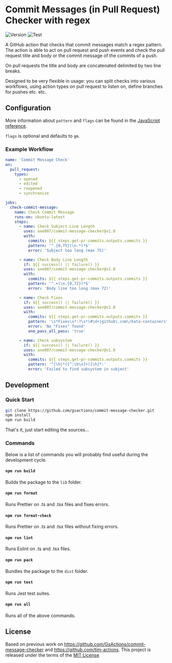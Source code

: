 # Commit Messages (in Pull Request) Checker with regex

![Version](https://img.shields.io/github/v/release/axe007/commit-message-checker?style=flat-square)
![Test](https://github.com/gsactions/commit-message-checker/workflows/build-test/badge.svg)

A GitHub action that checks that commit messages match a regex pattern. The
action is able to act on pull request and push events and check the pull
request title and body or the commit message of the commits of a push.

On pull requests the title and body are concatenated delimited by two line
breaks.

Designed to be very flexible in usage: you can split checks into various
workflows, using action types on pull request to listen on, define branches
for pushes etc. etc.

## Configuration

More information about `pattern` and `flags` can be found in the
[JavaScript reference](https://developer.mozilla.org/en-US/docs/Web/JavaScript/Reference/Global_Objects/RegExp).

`flags` is optional and defaults to `gm`.

### Example Workflow

```yml
name: 'Commit Message Check'
on:
  pull_request:
    types:
      - opened
      - edited
      - reopened
      - synchronize

jobs:
  check-commit-message:
    name: Check Commit Message
    runs-on: ubuntu-latest
    steps:
      - name: Check Subject Line Length
        uses: axe007/commit-message-checker@v1.0
        with:
          commits: ${{ steps.get-pr-commits.outputs.commits }}
          pattern: '^.{0,75}(\n.*)*$'
          error: 'Subject too long (max 75)'

      - name: Check Body Line Length
        if: ${{ success() || failure() }}
        uses: axe007/commit-message-checker@v1.0
        with:
          commits: ${{ steps.get-pr-commits.outputs.commits }}
          pattern: '^.+(\n.{0,72})*$'
          error: 'Body line too long (max 72)'

      - name: Check Fixes
        if: ${{ success() || failure() }}
        uses: axe007/commit-message-checker@v1.0
        with:
          commits: ${{ steps.get-pr-commits.outputs.commits }}
          pattern: '\s*Fixes\s*:?\s*(#\d+|github\.com\/kata-containers\/[a-z-.]*#\d+)'
          error: 'No "Fixes" found'
          one_pass_all_pass: 'true'

      - name: Check subsystem
        if: ${{ success() || failure() }}
        uses: axe007/commit-message-checker@v1.0
        with:
          commits: ${{ steps.get-pr-commits.outputs.commits }}
          pattern: '^[\h]*([^:\h\n]+)[\h]*:'
          error: 'Failed to find subsystem in subject'


```

## Development

### Quick Start

```sh
git clone https://github.com/gsactions/commit-message-checker.git
npm install
npm run build
```

That's it, just start editing the sources...

### Commands

Below is a list of commands you will probably find useful during the development
cycle.

#### `npm run build`

Builds the package to the `lib` folder.

#### `npm run format`

Runs Prettier on .ts and .tsx files and fixes errors.

#### `npm run format-check`

Runs Prettier on .ts and .tsx files without fixing errors.

#### `npm run lint`

Runs Eslint on .ts and .tsx files.

#### `npm run pack`

Bundles the package to the `dist` folder.

#### `npm run test`

Runs Jest test suites.

#### `npm run all`

Runs all of the above commands.

## License

Based on previous work on https://github.com/GsActions/commit-message-checker and https://github.com/tim-actions.
This project is released under the terms of the [MIT License](LICENSE)

